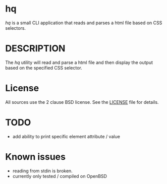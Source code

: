 # hq

*hq* is a small CLI application that reads and parses a html file based on CSS
selectors.

# DESCRIPTION

The *hq* utility will read and parse a html file and then display the output
based on the specified CSS selector.

# License

All sources use the 2 clause BSD license.
See the [LICENSE](LICENSE) file for details.

# TODO
- add ability to print specific element attribute / value

# Known issues
- reading from stdin is broken.
- currently only tested / compiled on OpenBSD

